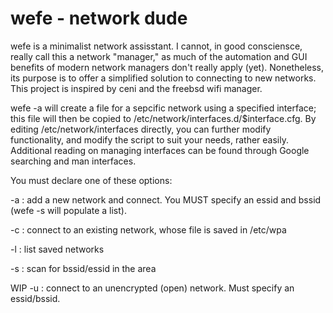 # wefe - network dude
wefe is a minimalist network assisstant.  I cannot, in good consciensce, really call this a network "manager," as much of the automation and GUI
benefits of modern network managers don't really apply (yet).  Nonetheless, its purpose is to offer a simplified solution to connecting to new
networks.  This project is inspired by ceni and the freebsd wifi manager.


wefe -a will create a file for a sepcific network using a specified interface; this file will then be copied to /etc/network/interfaces.d/$interface.cfg. 
By editing /etc/network/interfaces directly, you can further modify functionality, and modify the script to suit your needs, rather easily.  Additional
reading on managing interfaces can be found through Google searching and man interfaces.


You must declare one of these options:

-a : add a new network and connect.  You MUST specify an essid and bssid (wefe -s will populate a list).

-c : connect to an existing network, whose file is saved in /etc/wpa

-l : list saved networks

-s : scan for bssid/essid in the area

WIP
-u : connect to an unencrypted (open) network.  Must specify an essid/bssid.
